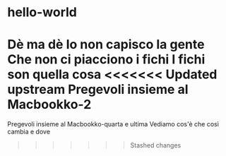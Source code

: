 # hello-world
Dè ma dè
Io non capisco la gente
Che non ci piacciono i fichi
I fichi son quella cosa
<<<<<<< Updated upstream
Pregevoli insieme al Macbookko-2
=======
Pregevoli insieme al Macbookko-quarta e ultima
Vediamo cos'è che così cambia e dove
>>>>>>> Stashed changes
